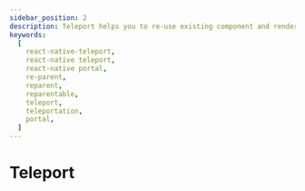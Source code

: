 ```yaml
---
sidebar_position: 2
description: Teleport helps you to re-use existing component and render it in a different part of tree without remounting and resetting the internal state.
keywords:
  [
    react-native-teleport,
    react-native teleport,
    react-native portal,
    re-parent,
    reparent,
    reparentable,
    teleport,
    teleportation,
    portal,
  ]
---
```


# Teleport
